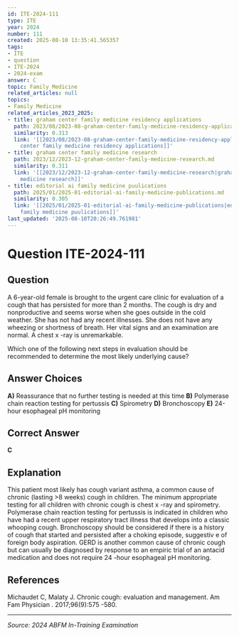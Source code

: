 ```yaml
---
id: ITE-2024-111
type: ITE
year: 2024
number: 111
created: 2025-08-10 13:35:41.565357
tags:
- ITE
- question
- ITE-2024
- 2024-exam
answer: C
topic: Family Medicine
related_articles: null
topics:
- Family Medicine
related_articles_2023_2025:
- title: graham center family medicine residency applications
  path: 2023/08/2023-08-graham-center-family-medicine-residency-applications.md
  similarity: 0.313
  link: '[[2023/08/2023-08-graham-center-family-medicine-residency-applications|graham
    center family medicine residency applications]]'
- title: graham center family medicine research
  path: 2023/12/2023-12-graham-center-family-medicine-research.md
  similarity: 0.311
  link: '[[2023/12/2023-12-graham-center-family-medicine-research|graham center family
    medicine research]]'
- title: editorial ai family medicine puulications
  path: 2025/01/2025-01-editorial-ai-family-medicine-publications.md
  similarity: 0.305
  link: '[[2025/01/2025-01-editorial-ai-family-medicine-publications|editorial ai
    family medicine puulications]]'
last_updated: '2025-08-10T20:26:49.761981'
---
```


# Question ITE-2024-111

## Question
A 6-year-old female is brought to the urgent care clinic for evaluation of a cough that has persisted 
for more than 2 months. The cough is dry and nonproductive and seems worse when she goes outside 
in the cold weather. She has not had any recent illnesses. She does not have any wheezing or 
shortness of breath. Her vital signs and an examination are normal. A chest x -ray is unremarkable.  
 
Which one of the following next steps in evaluation should be recommended to determine the most 
likely underlying cause?

## Answer Choices
**A)** Reassurance that no further testing is needed at this time
**B)** Polymerase chain reaction testing for pertussis
**C)** Spirometry
**D)** Bronchoscopy
**E)** 24-hour esophageal pH monitoring

## Correct Answer
**C**

## Explanation
This patient most likely has cough variant asthma, a common cause of chronic (lasting >8 weeks) cough in children. The minimum appropriate testing for all children with chronic cough is chest x -ray and spirometry. Polymerase chain reaction testing for pertussis is indicated in children who have had a recent upper respiratory tract illness that develops into a classic whooping cough. Bronchoscopy should be considered if there is a history of cough that started and persisted after a choking episode, suggestiv e of foreign body aspiration. GERD is another common cause of chronic cough but can usually be diagnosed by response to an empiric trial of an antacid medication and does not require 24 -hour esophageal pH monitoring.

## References
Michaudet C, Malaty J. Chronic cough: evaluation and management. Am Fam Physician . 2017;96(9):575 -580.

---
*Source: 2024 ABFM In-Training Examination*